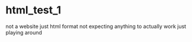 # html_test_1
not a website just html format
not expecting anything to actually work just playing around
